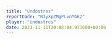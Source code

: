 ```yaml
---
title: "Undostres"
reportCode: "B7yXpZMgPLvnYGK2"
player: "Undostres"
date: 2021-11-11T20:08:04.971000+00:00
---
```

